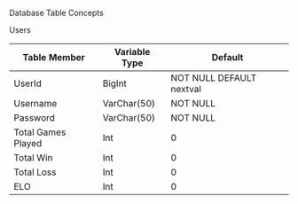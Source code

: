 Database Table Concepts

Users

|Table Member|Variable Type|Default|
|---|---|---|
|UserId|BigInt|NOT NULL DEFAULT nextval|
|Username|VarChar(50)  |NOT NULL|
|Password|VarChar(50)  |NOT NULL|
|Total Games Played|Int    |0|
|Total Win|Int   |0|
|Total Loss|Int    |0|
|ELO|Int   |0|
